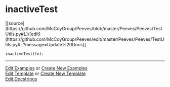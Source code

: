 # <a id="Peeves.Peeves.TestUtils.inactiveTest">inactiveTest</a>
<div class="docs-source-link" markdown="1">
[[source](https://github.com/McCoyGroup/Peeves/blob/master/Peeves/Peeves/TestUtils.py#L)/[edit](https://github.com/McCoyGroup/Peeves/edit/master/Peeves/Peeves/TestUtils.py#L?message=Update%20Docs)]
</div>

```python
inactiveTest(fn): 
```












---

[Edit Examples](https://github.com/McCoyGroup/Peeves/edit/gh-pages/ci/examples/Peeves/Peeves/TestUtils/inactiveTest.md) or 
[Create New Examples](https://github.com/McCoyGroup/Peeves/new/gh-pages/?filename=ci/examples/Peeves/Peeves/TestUtils/inactiveTest.md) <br/>
[Edit Template](https://github.com/McCoyGroup/Peeves/edit/gh-pages/ci/docs/Peeves/Peeves/TestUtils/inactiveTest.md) or 
[Create New Template](https://github.com/McCoyGroup/Peeves/new/gh-pages/?filename=ci/docs/templates/Peeves/Peeves/TestUtils/inactiveTest.md) <br/>
[Edit Docstrings](https://github.com/McCoyGroup/Peeves/edit/master/Peeves/Peeves/TestUtils.py#L?message=Update%20Docs)
